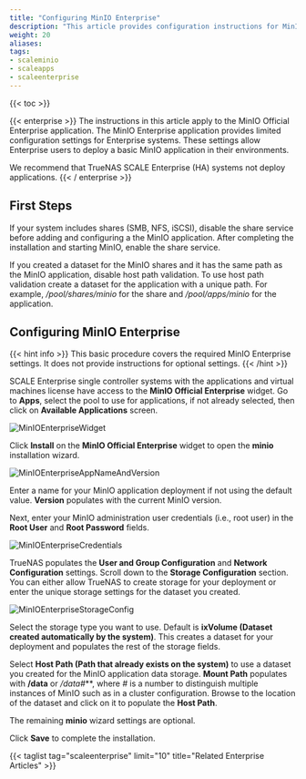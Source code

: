 ```yaml
---
title: "Configuring MinIO Enterprise"
description: "This article provides configuration instructions for MinIO Enterprise using the official MinIO application widget."
weight: 20
aliases: 
tags:
- scaleminio
- scaleapps
- scaleenterprise
---
```



{{< toc >}}


{{< enterprise >}}
The instructions in this article apply to the MinIO Official Enterprise application. 
The MinIO Enterprise application provides limited configuration settings for Enterprise systems. 
These settings allow Enterprise users to deploy a basic MinIO application in their environments. 

We recommend that TrueNAS SCALE Enterprise (HA) systems not deploy applications.
{{< / enterprise >}}


## First Steps

If your system includes shares (SMB, NFS, iSCSI), disable the share service before adding and configuring a the MinIO application. 
After completing the installation and starting MinIO, enable the share service.

If you created a dataset for the MinIO shares and it has the same path as the MinIO application, disable host path validation. 
To use host path validation create a dataset for the application with a unique path. For example, */pool/shares/minio* for the share and */pool/apps/minio* for the application.

## Configuring MinIO Enterprise
{{< hint info >}}
This basic procedure covers the required MinIO Enterprise settings. 
It does not provide instructions for optional settings.
{{< /hint >}}

SCALE Enterprise single controller systems with the applications and virtual machines license have access to the **MinIO Official Enterprise** widget. Go to **Apps**, select the pool to use for applications, if not already selected, then click on **Available Applications** screen.

![MinIOEnterpriseWidget](/images/SCALE/22.12/MinIOEnterpriseWidget.png "MinIO Enterprise Widget")

Click **Install** on the **MinIO Official Enterprise** widget to open the **minio** installation wizard.

![MinIOEnterpriseAppNameAndVersion](/images/SCALE/22.12/MinIOEnterpriseAppNameAndVersion.png "MinIO Enterprise Appliation Name and Version")

Enter a name for your MinIO application deployment if not using the default value. **Version** populates with the current MinIO version.

Next, enter your MinIO administration user credentials (i.e., root user) in the **Root User** and **Root Password** fields.

![MinIOEnterpriseCredentials](/images/SCALE/22.12/MinIOEnterpriseCredentials.png "MinIO Enterprise Credentials")

TrueNAS populates the **User and Group Configuration** and **Network Configuration** settings. 
Scroll down to the **Storage Configuration** section. You can either allow TrueNAS to create storage for your deployment or enter the unique storage settings for the dataset you created.

![MinIOEnterpriseStorageConfig](/images/SCALE/22.12/MinIOEnterpriseStorageConfig.png "MinIO Enterprise Storage Configuration")

Select the storage type you want to use. 
Default is **ixVolume (Dataset created automatically by the system)**. 
This creates a dataset for your deployment and populates the rest of the storage fields. 

Select **Host Path (Path that already exists on the system)** to use a dataset you created for the MinIO application data storage. 
**Mount Path** populates with **/data** or **/data*#***, where *#* is a number to distinguish multiple instances of MinIO such as in a cluster configuration. 
Browse to the location of the dataset and click on it to populate the **Host Path**. 

The remaining **minio** wizard settings are optional.

Click **Save** to complete the installation.

{{< taglist tag="scaleenterprise" limit="10" title="Related Enterprise Articles" >}}